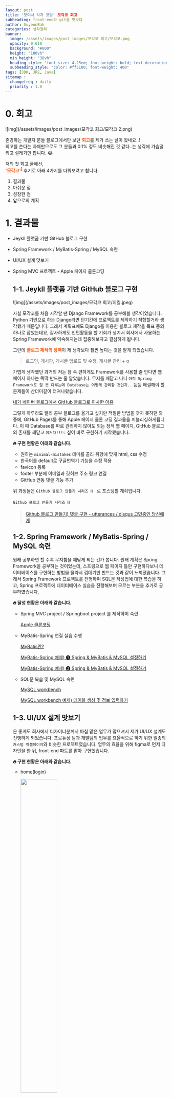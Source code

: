 ```yaml
---
layout: post
title: '모여서 각자 코딩' 모각코 회고
subheading: front-end와 git을 맛보다
author: SuyeonBak
categories: 생각정리
banner:
  image: /assets/images/post_images/모각코 회고/모각코.png
  opacity: 0.618
  background: "#000"
  height: "100vh"
  min_height: "38vh"
  heading_style: "font-size: 4.25em; font-weight: bold; text-decoration: none"
  subheading_style: "color: #ff5100; font-weight: 400"
tags: [JDK, JRE, Java]
sitemap :
  changefreq : daily
  priority : 1.0
---
```


# 0. 회고

![img](/assets/images/post_images/모각코 회고/모각코 2.png)

존경하는 개발자 분들 블로그에서만 보던 <span style="color:#ff5100">**회고**</span>를 제가 쓰는 날이 왔네요..!<br>회고를 쓴다는 자체만으로도 그 분들과 0.1% 정도 비슷해진 것 같다..는 생각에 가슴떨리고 설레기만 합니다. 😂

저의 첫 회고 글에선,<br><span style="color:#ff5100">**'모각코'**</span><sup>[1](#footnote_1)</sup> 후기로 아래 4가지를 다뤄보려고 합니다.

1. 결과물
2. 아쉬운 점
3. 성장한 점
4. 앞으로의 계획

# 1. 결과물

- Jeykll 플랫폼 기반 GitHub 블로그 구현

- Spring Framework / MyBatis-Spring / MySQL 숙련

- UI/UX 설계 맛보기

- Spring MVC 프로젝트 - Apple 페이지 클론코딩

  

  

  

  ## 1-1. Jeykll 플랫폼 기반 GitHub 블로그 구현

  ![img](/assets/images/post_images/모각코 회고/지킬.jpeg)

  사실 모각코를 처음 시작할 땐 Django Framework를 공부해볼 생각이었습니다. Python 기반으로 하는 Django라면 단기간에 프로젝트를 제작하기 적합할거라 생각했기 때문입니다. 그래서 계획표에도 Django를 이용한 블로그 제작을 목표 중의 하나로 잡았는데요, 감사하게도 인턴활동을 할 기회가 생겨서 회사에서 사용하는 Spring Framework에 익숙해지는데 집중해보자고 결심하게 됩니다.

  

  그런데 <span style="color:#ff5100">**블로그 제작의 장벽**</span>이 제 생각보다 훨씬 높다는 것을 알게 되었습니다.

  > 로그인, 게시판, 게시글 업로드 및 수정, 게시글 관리 + ɑ

  가볍게 생각했던 과거의 저는 참 속 편하게도 Framework를 사용할 줄 안다면 웹 페이지 하나는 뚝딱 만드는 줄 알았습니다. 무지를 깨닫고 나니 `아직 Spring Framework도 잘 못 다루는데 Database는 어떻게 관리할 것인지..` 등등 해결해야 할 문제들이 산더미같이 터져나왔습니다. 

  

  [내가 네이버 블로그에서 GitHub 블로그로 이사한 이유](https://suyeon-b.github.io/%EC%83%9D%EA%B0%81%EC%A0%95%EB%A6%AC/2021/08/25/%EB%82%B4%EA%B0%80-GitHub-%EB%B8%94%EB%A1%9C%EA%B7%B8%EB%A1%9C-%EC%9D%B4%EC%82%AC%EC%98%A8-%EC%9D%B4%EC%9C%A0.html) 

  그렇게 하루라도 빨리 공부 블로그를 옮기고 싶지만 적절한 방법을 찾지 못하던 와중에, GitHub Pages를 통해 Apple 페이지 클론 코딩 결과물을 퍼블리싱하게됩니다. 이 때 Database를 따로 관리하지 않아도 되는 정적 웹 페이지, GitHub 블로그의 존재를 깨닫고 `이거다!!!💡` 싶어 바로 구현하기 시작했습니다.

  

  **🔥 구현 현황은 아래와 같습니다.**

  - 원하는 `minimal-mistakes` 테마를 골라 취향에 맞게 html, css 수정
  - 한국어를 default로 구글번역기 기능을 수정 적용
  - favicon 등록
  - footer 부분에 이메일과 깃허브 주소 링크 연결
  - GitHub 연동 댓글 기능 추가

  

  위 과정들은 `Github 블로그 만들기 시리즈 ⛓ ` 로 포스팅할 계획입니다.

  `Github 블로그 만들기 시리즈 ⛓ `

  > [Github 블로그 만들기) 댓글 구현 - utterances / disqus 고민중인 당신에게](https://suyeon-b.github.io/git/2021/08/25/utterance.html)

  

  

  

  ## 1-2. Spring Framework / MyBatis-Spring / MySQL 숙련

  원래 공부하면 할 수록 무지함을 깨닫게 되는 건가 봅니다. 원래 계획은 Spring Framework을 공부하는 것이었는데, 스프링으로 웹 페이지 틀만 구현하다보니 데이터베이스를 구현하는 방법을 몰라서 껍데기만 만드는 것과 같이 느껴졌습니다. 그래서 Spring Framework 프로젝트를 진행하며 SQL문 작성법에 대한 복습을 하고, Spring 프로젝트에 데이터베이스 실습을 진행해보며 모르는 부분을 추가로 공부하였습니다.

  

  **🔥 달성 현황은 아래와 같습니다.**

  - Spring MVC project / Springboot project 를 제작하며 숙련

    [Apple 클론코딩](https://suyeon-b.github.io/Apple/index.html)

  - MyBatis-Spring 연결 실습 수행

    [MyBatis란?](https://suyeon-b.github.io/database/2021/08/12/MyBatis%EB%9E%80.html)

    [MyBatis-Spring 예제) ➊ Spring & MyBatis & MySQL 설정하기](https://suyeon-b.github.io/database/2021/08/23/Spring-Mybatis-연동-예제.html)

    [MyBatis-Spring 예제) ➋ Spring & MyBatis & MySQL 설정하기](https://suyeon-b.github.io/database/2021/08/23/Spring-Mybatis-%EC%97%B0%EB%8F%99-%EC%98%88%EC%A0%9C-2.html)

  - SQL문 복습 및 MySQL 숙련

    [MySQL workbench](https://suyeon-b.github.io/database/2021/08/26/mysql-root-%EB%B9%84%EB%B0%80%EB%B2%88%ED%98%B8-%EC%84%A4%EC%A0%95.html)

    [MySQL workbench 예제) 테이블 생성 및 정보 입력하기](https://suyeon-b.github.io/database/2021/08/23/MySQL-workbench-%EC%98%88%EC%A0%9C.html)

  

  

  

  ## 1-3. UI/UX 설계 맛보기

  운 좋게도 회사에서 디자이너분께서 마침 맡은 업무가 많으셔서 제가 UI/UX 설계도 진행하게 되었습니다. 프로듀싱 팀과 개발팀의 업무를 효율적으로 하기 위한 일종의 `커스텀 엑셀페이지`와 비슷한 프로젝트였습니다. 업무의 효율을 위해 figma로 먼저 디자인을 한 뒤, front-end 파트를 맡아 구현했습니다. 

  

  **🔥 구현 현황은 아래와 같습니다.**

  - home(login)

    <img src = "/assets/images/post_images/모각코 회고/signIn.png" width ="50%" /> 

  - 회원가입

    <div style="white-space:nowrap; overflow-x:auto;  width:auto;">
      <img src = "/assets/images/post_images/모각코 회고/회원가입-모두 입력 시.png" width ="50%" /><img src = "/assets/images/post_images/모각코 회고/회원가입-모두 입력 시.png" width ="50%" /><img src = "/assets/images/post_images/모각코 회고/회원가입-비번 불일치.png" width ="50%" /><img src = "/assets/images/post_images/모각코 회고/회원가입-아이디 중복확인 메세지.png" width ="50%" /><img src = "/assets/images/post_images/모각코 회고/회원가입-정보입력불충분.png" width ="50%" /><img src = "/assets/images/post_images/모각코 회고/회원가입-초기화면.png" width ="50%" />
    </div>

  - main

    <img src = "/assets/images/post_images/모각코 회고/main.png" width ="50%" />

  - insertPage

    <img src = "/assets/images/post_images/모각코 회고/insertPage.png" width ="50%" />

  - view

    <img src = "/assets/images/post_images/모각코 회고/view.png" width ="50%" />

  - viewDetail

    <div style="white-space:nowrap; overflow-x:auto;  width:auto;">
      <img src = "/assets/images/post_images/모각코 회고/viewDetai(기본) - 수정본.png" width ="50%" /><img src = "/assets/images/post_images/모각코 회고/viewDetai(기본).png" width ="50%" /><img src = "/assets/images/post_images/모각코 회고/viewDetail (버튼 마우스오버).png" width ="50%" /><img src = "/assets/images/post_images/모각코 회고/viewDetail (저장버튼일 때).png" width ="50%" />
    </div>

  

  

  

  ## 1-4. Spring MVC 프로젝트 - Apple 페이지 클론 코딩

  ![img](/assets/images/post_images/모각코 회고/애플클론코딩.gif)

  회사 프로젝트 외에 다른 인턴분과 사이드 팀 프로젝트를 하게 되었습니다. 프로젝트 주제 선정에 정말 고민을 많이 했는데, 포트폴리오와 쇼핑몰 구현 중에 고민하다가, 포트폴리오는 제가 하고싶은 분야가 명확해지고 무엇보다 이뤄둔 것이 많을 때에 만드는 게 좋을 것 같다고 판단했습니다. 그래서 이번에도 역시나 무지의 힘으로 `Apple 페이지 클론 코딩`을 도전하게 됩니다. 😂

  

  역시나 <span style="color:#ff5100">**God 애플 front-end 개발자 분들**</span>은 괜히 애플에서 일하시는 게 아니었습니다.<br>당연하게도요. 😂😂

  > 접속 환경 스크린 크기를 모두 고려한 구현, 심플하면서 동시에 압도적인 디자인, 어메이징한 스크롤 애니메이션 등... 

  

  

  

  👶 이번에 처음 웹 공부를 시작한 새내기(?)는 빠르게 목표를 바꿨습니다.

  1. Apple의 기본 페이지들만 구현하자.<br>`상단 메뉴바에 표기된 home / Mac / iPad / iPhone / Watch / Music / 고객지원`
  2. 풀 스크린을 기준으로 하기 위해 큰 틀은 %로 정하고, css가 깨지지 않는 선으로 minimum을 정해주자.
  3. 애플 페이지의 코드를 그대로 복붙하는 것이 아닌, 내가 할 수 있는 선에서 고민하고 만들어보자.
  4. (나중엔 점차 실력을 늘려서 나도 다 할 수 있게 되자... ⭐️)

  

  

  

  **🔥 구현 현황은 아래와 같습니다.**

  - `home / Mac / iPad / iPadPro / iPhone / Watch / Music / 고객지원` 

    파트 중 `home / Mac / Watch / Music` 구현

  - AOS(Animate On Scroll) 라이브러리를 이용한 스크롤 애니메이션 구현

  - Swipe 구현

  - favicon 등록 (직접 그린 허접 ver. apple 로고)

  - GitHub Pages를 통한 퍼블리싱 완료

    [ Apple 페이지](https://suyeon-b.github.io/Apple/index.html)



# 2. 아쉬운 점

- Spring Framework를 사용하는 기업이 많다고 들어서 쓴 것이지, 사용하는 이유에 대해 생각해보지 않은 것
- 처음 계획한 Django 프로젝트를 마무리하지 못한 것
- 다양한 기능 구현, Database 심화 실습 등을 해보지 못한 것



# 3. 성장한 점

- 현업에서는 어떻게 일을 하는지 몸소 느꼈습니다.
- 그래서 어떤 방향으로 공부를 해야할지 깨닫게 되었습니다. 이전에는 강의를 듣고 단순히 성적을 잘 받는 것이 목표였다면, 이제는 해당 지식이 어떤 식으로 쓰일지를 상상하며 공부할 수 있을 것 같습니다.
- 깃 사용이 익숙해지다니!



# 4. 성장한 점



---

## 📍 notes

<a name="footnote_1">1.</a> '모여서 각자 코딩'의 줄임말입니다.

한국외국어대학교 AI교육원과 한국외국어대학교 글로벌캠퍼스 멋쟁이사자처럼이 주관한 하계 방학 캠프로, 각자 계획한 주제에 따라 온라인으로 모여 코딩을 하는 행사입니다.